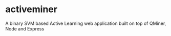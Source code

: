 # activeminer
A binary SVM based Active Learning web application built on top of QMiner, Node and Express
